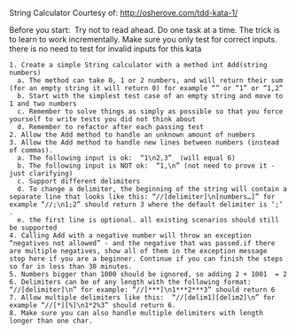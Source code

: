 String Calculator
Courtesy of: http://osherove.com/tdd-kata-1/


Before you start: 
	Try not to read ahead.
	Do one task at a time. The trick is to learn to work incrementally.
	Make sure you only test for correct inputs. there is no need to test for invalid inputs for this kata


	1. Create a simple String calculator with a method int Add(string numbers)
	  a. The method can take 0, 1 or 2 numbers, and will return their sum (for an empty string it will return 0) for example “” or “1” or “1,2”
	  b. Start with the simplest test case of an empty string and move to 1 and two numbers
	  c. Remember to solve things as simply as possible so that you force yourself to write tests you did not think about
	  d. Remember to refactor after each passing test
	2. Allow the Add method to handle an unknown amount of numbers
	3. Allow the Add method to handle new lines between numbers (instead of commas).
	  a. The following input is ok:  “1\n2,3”  (will equal 6)
	  b. The following input is NOT ok:  “1,\n” (not need to prove it - just clarifying)
	  c. Support different delimiters
	  d. To change a delimiter, the beginning of the string will contain a separate line that looks like this: “//[delimiter]\n[numbers…]” for example “//;\n1;2” should return 3 where the default delimiter is ‘;’ .
	  e. the first line is optional. all existing scenarios should still be supported
	4. Calling Add with a negative number will throw an exception “negatives not allowed” - and the negative that was passed.if there are multiple negatives, show all of them in the exception message  stop here if you are a beginner. Continue if you can finish the steps so far in less than 30 minutes. 
	5. Numbers bigger than 1000 should be ignored, so adding 2 + 1001  = 2
	6. Delimiters can be of any length with the following format:  “//[delimiter]\n” for example: “//[***]\n1***2***3” should return 6
	7. Allow multiple delimiters like this:  “//[delim1][delim2]\n” for example “//[*][%]\n1*2%3” should return 6.
	8. Make sure you can also handle multiple delimiters with length longer than one char.